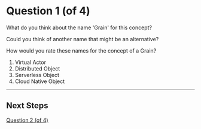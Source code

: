 # Question 1 (of 4)

What do you think about the name 'Grain' for this concept? 

Could you think of another name that might be an alternative?

How would you rate these names for the concept of a Grain?

1. Virtual Actor
2. Distributed Object
3. Serverless Object
4. Cloud Native Object

---

## Next Steps

[Question 2 (of 4)](question02.md)